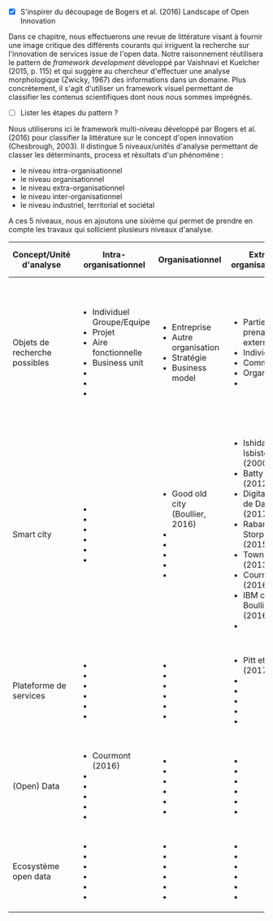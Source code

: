 - [X] S'inspirer du découpage de Bogers et al. (2016) Landscape of Open Innovation

Dans ce chapitre, nous effectuerons une revue de littérature visant à fournir une image critique des différents courants qui irriguent la recherche sur l'innovation de services issue de l'open data. Notre raisonnement réutilisera le pattern de *framework development* développé par Vaishnavi et Kuelcher (2015, p. 115) et qui suggère au chercheur d'effectuer une analyse morphologique (Zwicky, 1967) des informations dans un domaine. Plus concrètement, il s'agit d'utiliser un framework visuel permettant de classifier les contenus scientifiques dont nous nous sommes imprégnés. 
- [ ] Lister les étapes du pattern ?

Nous utiliserons ici le framework multi-niveau développé par Bogers et al. (2016) pour classifier la littérature sur le concept d'open innovation (Chesbrough, 2003). Il distingue 5 niveaux/unités d'analyse permettant de classer les déterminants, process et résultats d'un phénomène : 

- le niveau intra-organisationnel
- le niveau organisationnel
- le niveau extra-organisationnel
- le niveau inter-organisationnel
- le niveau industriel, territorial et sociétal

A ces 5 niveaux, nous en ajoutons une sixième qui permet de prendre en compte les travaux qui sollicient plusieurs niveaux d'analyse.



<table>
    <thead>
        <tr>
            <th>Concept/Unité d'analyse</th>
            <th>Intra-organisationnel</th>
            <th>Organisationnel</th>
            <th>Extra-organisationnel </th>
            <th>Inter-organisationnel</th>
            <th>Industriel, territorial et sociétal</th>
            <th>Multi-niveaux</th>
        </tr>
    </thead>
    <tbody>
      <tr>
           <tr>
            <td>Objets de recherche possibles</td>
               <td><ul><li>Individuel</li>Groupe/Equipe<li>Projet</li><li>Aire fonctionnelle</li><li>Business unit</li><li></li><li></li><li></li></ul></td>
            <td><ul><li>Entreprise</li><li>Autre organisation</li><li>Stratégie</li><li>Business model</li></ul></td>
            <td><ul><li>Parties prenantes externes</li><li>Individus</li><li>Communauté</li><li>Organisation</li><li></li></ul></td>
            <td><ul><li>Alliance</li><li>Réseau</li><li>Ecosystème</li></ul></td>
            <td><ul><li>Développement d'une industrie</li><li>Différences inter-industrielles</li><li>Régions locales</li><li>Pays</li><li>Institutions supra-étatiques</li><li>Citoyens</li><li>Politique publique</li></ul></td>
        </tr>
            <td>Smart city</td>
            <td><ul><li></li><li></li><li></li><li></li><li></li><li></li></ul></td>
            <td><ul><li>Good old city (Boullier, 2016)</li><li></li><li></li><li></li><li></li><li></li></ul></td>
            <td><ul><li>Ishida et Isbister (2000)</li><li>Batty et al. (2012)</li><li>Digital city de Dameri (2017)</li><li>Rabari et Storper (2015)</li><li>Townsend (2013)</li><li>Courmont (2016)</li><li>IBM city de Boullier (2016)</li><li></li></ul></td>
            <td><ul><li>Google city de Boullier (2016)</li><li></li><li></li><li></li><li> </li><li></li></ul></td>
            <td><ul><li>Deakin (2009)</li><li>Harrison et al.(2010)</li><li>Giffinger et al. (2007)</li><li>Silva-Morales (2007)</li><li>Smart city de Dameri (2017)</li><li>Picon (2015)</li><li>Wiki city de Boullier (2016)</li></ul></td>
        </tr>
        <tr>
            <td>Plateforme de services</td>
            <td><ul><li></li><li></li><li></li><li></li><li></li><li></li></ul></td>
            <td><ul><li></li><li></li><li></li><li></li><li></li><li></li></ul></td>
            <td><ul><li>Pitt et al.(2017)</li><li></li><li></li><li></li><li> </li><li></li></ul></td>
            <td><ul><li></li><li></li><li></li><li></li><li> </li><li></li></ul></td>
            <td><ul><li>Lusch et Nambisan (2015)</li><li></li><li></li><li></li><li> </li><li></li></ul></td>
        </tr>
        <tr>
            <td>(Open) Data</td>
            <td><ul><li>Courmont (2016)</li><li></li><li></li><li></li><li></li><li></li></ul></td>
            <td><ul><li></li><li></li><li></li><li></li><li></li><li></li></ul></td>
            <td><ul><li></li><li></li><li></li><li></li><li> </li><li></li></ul></td>
            <td><ul><li></li><li></li><li></li><li></li><li> </li><li></li></ul></td>
            <td><ul><li></li><li></li><li></li><li></li><li> </li><li></li></ul></td>
        </tr>
        <tr>
            <td>Ecosystème open data</td>
            <td><ul><li></li><li></li><li></li><li></li><li></li><li></li></ul></td>
            <td><ul><li></li><li></li><li></li><li></li><li></li><li></li></ul></td>
            <td><ul><li></li><li></li><li></li><li></li><li> </li><li></li></ul></td>
            <td><ul><li></li><li></li><li></li><li></li><li> </li><li></li></ul></td>
            <td><ul><li></li><li></li><li></li><li></li><li> </li><li></li></ul></td>
        </tr>

   
</table>
